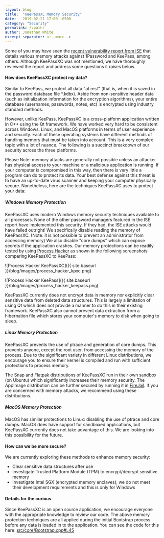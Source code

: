 ```yaml
---
layout: blog
title:  "KeePassXC Memory Security"
date:   2019-02-21 17:00 -0500
category: "Security"
permalink: /:path/
author: Jonathan White
excerpt_separator: <!--more-->
---
```


Some of you may have seen the [recent vulnerability report from ISE](https://www.securityevaluators.com/casestudies/password-manager-hacking/) that details various memory attacks against 1Password and KeePass, among others. Although KeePassXC was not mentioned, we have thoroughly reviewed the report and address some questions it raises below.

#### How does KeePassXC protect my data?
Similar to KeePass, we protect all data "at rest" (that is, when it is saved in the password database file *.kdbx). Aside from non-sensitive header data (such as initialization information for the encryption algorithms), your entire database (usernames, passwords, notes, etc) is encrypted using industry standard methods.

However, unlike KeePass, KeePassXC is a cross-platform application written in C++ using the Qt framework. We have worked very hard to be consistent across Windows, Linux, and MacOS platforms in terms of user experience and security. Each of these operating systems have different methods of handling memory that must be taken into account. This is a very complex topic with a lot of nuance. The following is a succinct breakdown of our security across the three platforms.

<!--more-->

Please Note: memory attacks are generally not possible unless an attacker has physical access to your machine or a malicious application is running. If your computer is compromised in this way, then there is very little a program can do to protect its data. Your best defense against this threat is to have an up-to-date virus scanner and keeping your computer physically secure. Nonetheless, here are the techniques KeePassXC uses to protect your data:

##### Windows Memory Protection
KeePassXC uses modern Windows memory security techniques available to all processes. None of the other password managers featured in the ISE report have implemented this security. If they had, the ISE attacks would have failed outright! We specifically disable reading the memory of KeePassXC. (Note: it is not possible to prevent an administrator from accessing memory) We also disable "core dumps" which can expose secrets if the application crashes. Our memory protections can be readily tested by using [Process Hacker](https://processhacker.sourceforge.io/) as shown in the following screenshots comparing KeePassXC to KeePass:

![Process Hacker KeePassXC]({{ site.baseurl }}/blog/images/process_hacker_kpxc.png)

![Process Hacker KeePass]({{ site.baseurl }}/blog/images/process_hacker_keepass.png)

KeePassXC currently does not encrypt data in memory nor explicitly clear sensitive data from deleted data structures. This is largely a limitation of using Qt which does not provide a manner to do this in their existing framework. KeePassXC also cannot prevent data extraction from a hibernation file which stores your computer's memory to disk when going to sleep.

##### Linux Memory Protection
KeePassXC prevents the use of ptrace and generation of core dumps. This prevents anyone, except the root user, from accessing the memory of the process. Due to the significant variety in different Linux distributions, we encourage you to ensure their kernel is compiled and run with sufficient protections to process memory.

The [Snap](https://snapcraft.io/keepassxc) and [Flatpak](https://flathub.org/apps/details/org.keepassxc.KeePassXC) distributions of KeePassXC run in their own sandbox (on Ubuntu) which significantly increases their memory security. The AppImage distribution can be further secured by running it in [FireJail](https://firejail.wordpress.com/). If you are concerned with memory attacks, we recommend using these distributions.

##### MacOS Memory Protection
MacOS has similar protections to Linux: disabling the use of ptrace and core dumps. MacOS does have support for sandboxed applications, but KeePassXC currently does not take advantage of this. We are looking into this possibility for the future.

#### How can we be more secure?
We are currently exploring these methods to enhance memory security:

* Clear sensitive data structures after use
* Investigate Trusted Platform Module (TPM) to encrypt/decrypt sensitive memory
* Investigate Intel SGX (encrypted memory enclaves); we do not meet their development requirements and this is only for Windows

#### Details for the curious
Since KeePassXC is an open source application, we encourage everyone with the appropriate knowledge to review our code. The above memory protection techniques are all applied during the initial Bootstrap process before any data is loaded in to the application. You can see the code for this here: [src/core/Bootstrap.cpp#L45](https://github.com/keepassxreboot/keepassxc/blob/develop/src/core/Bootstrap.cpp#L45)
